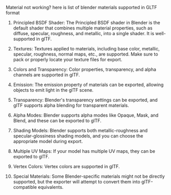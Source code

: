 Material not working? here is list of blender materials supported in GLTF format

1. Principled BSDF Shader: The Principled BSDF shader in Blender is the default shader that combines multiple material properties, such as diffuse, specular, roughness, and metallic, into a single shader. It is well-supported in glTF.

2. Textures: Textures applied to materials, including base color, metallic, specular, roughness, normal maps, etc., are supported. Make sure to pack or properly locate your texture files for export.

3. Colors and Transparency: Color properties, transparency, and alpha channels are supported in glTF.

4. Emission: The emission property of materials can be exported, allowing objects to emit light in the glTF scene.

5. Transparency: Blender's transparency settings can be exported, and glTF supports alpha blending for transparent materials.

6. Alpha Modes: Blender supports alpha modes like Opaque, Mask, and Blend, and these can be exported to glTF.

7. Shading Models: Blender supports both metallic-roughness and specular-glossiness shading models, and you can choose the appropriate model during export.

8. Multiple UV Maps: If your model has multiple UV maps, they can be exported to glTF.

9. Vertex Colors: Vertex colors are supported in glTF.

10. Special Materials: Some Blender-specific materials might not be directly supported, but the exporter will attempt to convert them into glTF-compatible equivalents.